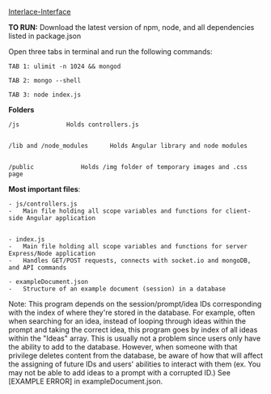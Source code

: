 [Interlace-Interface](https://docs.google.com/presentation/d/1yvhLQJ7hRzljVvPQbLTe5dbzsLeWmw1e5GT7RAu74uY/edit?usp=sharing)



**TO RUN:** 
Download the latest version of npm, node, and all dependencies listed in package.json 

Open three tabs in terminal and run the following commands:
	
	TAB 1: ulimit -n 1024 && mongod

	TAB 2: mongo --shell

	TAB 3: node index.js


**Folders**


	/js				Holds controllers.js


	/lib and /node_modules		Holds Angular library and node modules


	/public				Holds /img folder of temporary images and .css page




**Most important files**:


	- js/controllers.js
	- 	Main file holding all scope variables and functions for client-side Angular application


	- index.js
	- 	Main file holding all scope variables and functions for server Express/Node application
	- 	Handles GET/POST requests, connects with socket.io and mongoDB, and API commands
	
	- exampleDocument.json 	
	- 	Structure of an example document (session) in a database



Note: This program depends on the session/prompt/idea IDs corresponding with the index of where they're stored in the database.  For example, often when searching for an idea, instead of looping through ideas within the prompt and taking the correct idea, this program goes by index of all ideas within the "Ideas" array.  This is usually not a problem since users only have the ability to add to the database.  However, when someone with that privilege deletes content from the database, be aware of how that will affect the assigning of future IDs and users' abilities to interact with them (ex. You may not be able to add ideas to a prompt with a corrupted ID.)  See [EXAMPLE ERROR] in exampleDocument.json.





